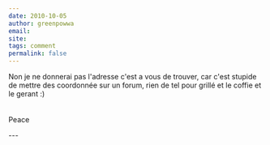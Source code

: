 ```yaml
---
date: 2010-10-05
author: greenpowwa
email: 
site: 
tags: comment
permalink: false
---
```


<p>Non je ne donnerai pas l'adresse c'est a vous de trouver, car c'est stupide de mettre des coordonnée sur un forum, rien de tel pour grillé et le coffie et le gerant :)<br />
<br />
<br />
Peace</p>
---